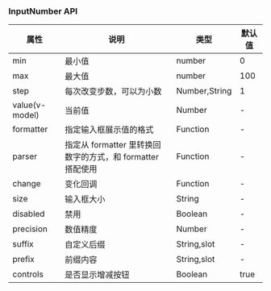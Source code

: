 ### InputNumber API
| 属性           | 说明                                                                 | 类型          | 默认值 |
| -------------- | -------------------------------------------------------------------- | ------------- | ------ |
| min            | 最小值                                                               | number        | 0      |
| max            | 最大值                                                               | number        | 100    |
| step           | 每次改变步数，可以为小数                                             | Number,String | 1      |
| value(v-model) | 当前值                                                               | Number        | -      |
| formatter      | 指定输入框展示值的格式                                               | Function      | -      |
| parser         | 指定从 formatter 里转换回数字的方式，和 formatter 搭配使用           | Function      | -      |
| change         | 变化回调                                                             | Function      | -      |
| size           | 输入框大小                                                           | String        | -      |
| disabled       | 禁用                                                                 | Boolean       | -      |
| precision      | 数值精度                                                             | Number        | -      |
| suffix         | 自定义后缀                                                           | String,slot   | -      |
| prefix         | 前缀内容                                                             | String,slot   | -      |
| controls       | 是否显示增减按钮                                                     | Boolean       | true   |